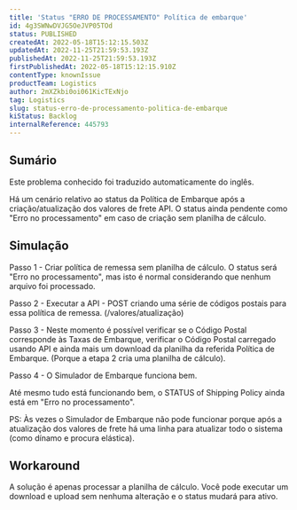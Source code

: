 ```yaml
---
title: 'Status "ERRO DE PROCESSAMENTO" Política de embarque'
id: 4g3SWNwDVJG5OeJVP05TOd
status: PUBLISHED
createdAt: 2022-05-18T15:12:15.503Z
updatedAt: 2022-11-25T21:59:53.193Z
publishedAt: 2022-11-25T21:59:53.193Z
firstPublishedAt: 2022-05-18T15:12:15.910Z
contentType: knownIssue
productTeam: Logistics
author: 2mXZkbi0oi061KicTExNjo
tag: Logistics
slug: status-erro-de-processamento-politica-de-embarque
kiStatus: Backlog
internalReference: 445793
---
```


## Sumário

<div class="alert alert-info">
  <p>Este problema conhecido foi traduzido automaticamente do inglês.</p>
</div>


Há um cenário relativo ao status da Política de Embarque após a criação/atualização dos valores de frete API. O status ainda pendente como "Erro no processamento" em caso de criação sem planilha de cálculo.



## Simulação


Passo 1 - Criar política de remessa sem planilha de cálculo. O status será "Erro no processamento", mas isto é normal considerando que nenhum arquivo foi processado.

Passo 2 - Executar a API - POST criando uma série de códigos postais para essa política de remessa. (/valores/atualização)

Passo 3 - Neste momento é possível verificar se o Código Postal corresponde às Taxas de Embarque, verificar o Código Postal carregado usando API e ainda mais um download da planilha da referida Política de Embarque. (Porque a etapa 2 cria uma planilha de cálculo).

Passo 4 - O Simulador de Embarque funciona bem.

Até mesmo tudo está funcionando bem, o STATUS of Shipping Policy ainda está em "Erro no processamento".

PS: Às vezes o Simulador de Embarque não pode funcionar porque após a atualização dos valores de frete há uma linha para atualizar todo o sistema (como dínamo e procura elástica).



## Workaround


A solução é apenas processar a planilha de cálculo. Você pode executar um download e upload sem nenhuma alteração e o status mudará para ativo.

